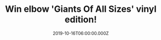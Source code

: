 ---
campaign-uuid: "c-b0e7d6b6-4ae2-43b9-9e9f-9f37c5a1797b"
type: "Competition"
category: "Music"
date: "2019-10-16T06:00:00.000Z"
end-date: "2019-12-16T23:59:00.000Z"
disable-form: false
is_promoted: false
has_entry_page: true
title: "Win elbow 'Giants Of All Sizes' vinyl edition!"
competition-description: "<p>'Giants Of All Sizes' is the eighth studio album by the\
  \ English alternative rock group elbow. This brand new record is an angry, old blue\
  \ lament which finds its salvation in family, friends, the band and new life. It's\
  \ a record that lyrically takes in moments of deep personal loss whilst reflecting\
  \ its times by confronting head-on the spectres of injustice and division not just\
  \ in the UK but across the world. It is a record that could only have been made\
  \ in the 21st Century.</p>\n<p>We are giving away a copy of elbow's brand new album\
  \ on vinyl edition to one lucky NME AAA member to win. Click below and it could\
  \ be yours!</p>\n"
hero-header: "Win elbow 'Giants Of All Sizes' vinyl edition!"
terms-confirmation: "N/A"
banner-img: "https://assets.expresslyapp.com/asset-a17dbf36-02aa-4f9b-a9b4-d6a91d84da2c.jpg"
logo-left-href: "aaa.nme.com"
logo-left-image: "https://assets.expresslyapp.com/asset-e582bb89-0b3c-407d-a858-f586529a8faa.jpg"
logo-left-title: "NME AAA"
bg-image-hero: "https://assets.expresslyapp.com/asset-bf9373b6-7476-4898-a6e6-ae60792624e6.jpg"
bg-image-first: "https://assets.expresslyapp.com/asset-7f78a99b-03e6-4926-b7cc-05606dab0a86.png"
section1-content: "<p>The eighth studio album by the English alternative rock group\
  \ elbow its finally here. The album was recorded at Hamburg's Clouds Hill Studio,\
  \ The Dairy in Brixton, Studio 604 in Vancouver and Blueprint Studios in Salford,\
  \ with additional recording taking place at various band members' home studios spread\
  \ across Manchester.</p>\n<p>Lead singer and lyricist Guy Garvey describes the album\
  \ as an angry, old blue lament which finds its salvation in family, friends, the\
  \ band and new life. It is a record that lyrically takes in moments of deep personal\
  \ loss whilst reflecting its times by confronting head-on the spectres of injustice\
  \ and division not just in the UK but across the world. It is a record that could\
  \ only have been made in the 21st Century.</p>\n"
entry-title: "Win elbow 'Giants Of All Sizes' vinyl edition!"
entry-content: "<p>Enter the draw to win elbow 'Giants Of All Sizes' vinyl edition\
  \ by completing the form below before 23:59 on the 16th of December 2019.</p>\n"
has-winner: true
winner-title: "CONGRATULATIONS to Phil B. who won elbow 'Giants Of All Sizes' vinyl\
  \ edition!"
winner-banner: "https://assets.expresslyapp.com/asset-a8e985e3-dc8e-4aa5-8599-6f2c3c8af4a2.jpg"
prize-description: "elbow 'Giants Of All Sizes' vinyl edition!"
special-conditions: "Multiple entries are allowed up to one every day."
country-restrictions:
- "GB"
---